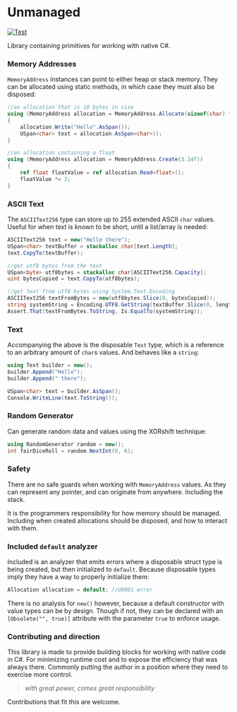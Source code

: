# Unmanaged

[![Test](https://github.com/simulation-tree/unmanaged/actions/workflows/test.yml/badge.svg)](https://github.com/simulation-tree/unmanaged/actions/workflows/test.yml)

Library containing primitives for working with native C#.

### Memory Addresses

`MemoryAddress` instances can point to either heap or stack memory. They can be
allocated using static methods, in which case they must also be disposed:
```cs
//an allocation that is 10 bytes in size
using (MemoryAddress allocation = MemoryAddress.Allocate(sizeof(char) * 5))
{
    allocation.Write("Hello".AsSpan());
    USpan<char> text = allocation.AsSpan<char>();
}

//an allocation containing a float
using (MemoryAddress allocation = MemoryAddress.Create(3.14f))
{
    ref float floatValue = ref allocation.Read<float>();
    floatValue *= 2;
}
```

### ASCII Text

The `ASCIIText256` type can store up to 255 extended ASCII `char` values. 
Useful for when text is known to be short, until a list/array is needed:
```cs
ASCIIText256 text = new("Hello there");
USpan<char> textBuffer = stackalloc char[text.Length];
text.CopyTo(textBuffer);

//get utf8 bytes from the text
USpan<byte> utf8bytes = stackalloc char[ASCIIText256.Capacity];
uint bytesCopied = text.CopyTo(utf8bytes);

//get text from utf8 bytes using System.Text.Encoding
ASCIIText256 textFromBytes = new(utf8bytes.Slice(0, bytesCopied));
string systemString = Encoding.UTF8.GetString(textBuffer.Slice(0, length));
Assert.That(textFromBytes.ToString, Is.EqualTo(systemString));
```

### Text

Accompanying the above is the disposable `Text` type, which is a reference to an arbitrary amount of `char`s values.
And behaves like a `string`:
```cs
using Text builder = new();
builder.Append("Hello");
builder.Append(" there");

USpan<char> text = builder.AsSpan();
Console.WriteLine(text.ToString());
```

### Random Generator

Can generate random data and values using the XORshift technique:
```cs
using RandomGenerator random = new();
int fairDiceRoll = random.NextInt(0, 6);
```

### Safety

There are no safe guards when working with `MemoryAddress` values. As they
can represent any pointer, and can originate from anywhere. Including the stack.

It is the programmers responsibility for how memory should be managed. Including
when created allocations should be disposed, and how to interact with them.

### Included `default` analyzer

Included is an analyzer that emits errors where a disposable struct type is 
being created, but then initialized to `default`. Because disposable types 
imply they have a way to properly initialize them:
```cs
Allocation allocation = default; //U0001 error
```

There is no analysis for `new()` however, because a default constructor with
value types can be by design. Though if not, they can be declared with an 
`[Obsolete("", true)]` attribute with the parameter `true` to enforce usage.

### Contributing and direction

This library is made to provide building blocks for working with native code in C#.
For minimizing runtime cost and to expose the efficiency that was always there.
Commonly putting the author in a position where they need to exercise more control.

> _with great power, comes great responsibility_

Contributions that fit this are welcome.
